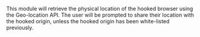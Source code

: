 This module will retrieve the physical location of the hooked browser using the Geo-location API. The user will be prompted to share their location with the hooked origin, unless the hooked origin has been white-listed previously.